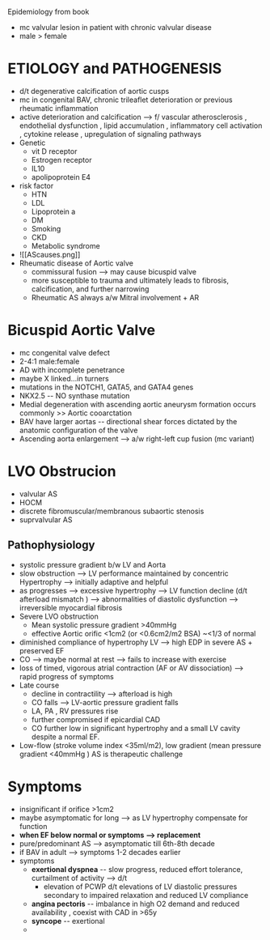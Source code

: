 Epidemiology from book 


- mc valvular lesion in patient with chronic valvular disease 
- male > female 
# ETIOLOGY and PATHOGENESIS 
- d/t degenerative calcification of aortic cusps 
- mc in congenital BAV, chronic trileaflet deterioration or previous rheumatic inflammation 
- active deterioration and calcification --> f/ vascular atherosclerosis , endothelial dysfunction , lipid accumulation , inflammatory cell activation , cytokine release , upregulation of signaling pathways 
- Genetic 
	- vit D receptor 
	- Estrogen receptor 
	- IL10 
	- apolipoprotein E4 
- risk factor 
	- HTN 
	- LDL 
	- Lipoprotein a 
	- DM 
	- Smoking 
	- CKD 
	- Metabolic syndrome
- ![[AScauses.png]]
- Rheumatic disease of Aortic valve 
	- commissural fusion --> may cause bicuspid valve 
	- more susceptible to trauma and ultimately leads to fibrosis, calcification, and further narrowing 
	- Rheumatic AS always a/w Mitral involvement + AR 
# Bicuspid Aortic Valve 
- mc congenital valve defect 
- 2-4:1 male:female 
- AD with incomplete penetrance 
- maybe X linked...in turners 
- mutations in the NOTCH1, GATA5, and GATA4 genes 
- NKX2.5 -- NO synthase mutation 
- Medial degeneration with ascending aortic aneurysm formation occurs commonly >> Aortic cooarctation 
- BAV have larger aortas -- directional shear forces dictated by the anatomic configuration of the valve
- Ascending aorta enlargement --> a/w right-left cup fusion (mc variant) 
# LVO Obstrucion 
- valvular AS 
- HOCM 
- discrete fibromuscular/membranous subaortic stenosis 
- suprvalvular AS 
## Pathophysiology 
- systolic pressure gradient b/w LV and Aorta 
- slow obstruction --> LV performance maintained by concentric Hypertrophy --> initially adaptive and helpful 
- as progresses --> excessive hypertrophy --> LV function decline (d/t afterload mismatch ) --> abnormalities of diastolic dysfunction --> irreversible myocardial fibrosis 
- Severe LVO obstruction 
	- Mean systolic pressure gradient >40mmHg 
	- effective Aortic orific <1cm2 (or <0.6cm2/m2 BSA) ~<1/3 of normal 
- diminished compliance of hypertrophy LV --> high EDP in severe AS + preserved EF 
- CO --> maybe normal at rest --> fails to increase with exercise 
- loss of timed, vigorous atrial contraction (AF or AV dissociation) --> rapid progress of symptoms 
- Late course 
	- decline in contractility --> afterload is high 
	- CO falls --> LV-aortic pressure gradient falls 
	- LA, PA , RV pressures rise 
	- further compromised if epicardial CAD 
	- CO further low in significant hypertrophy and a small LV cavity despite a normal EF. 
- Low-flow (stroke volume index <35ml/m2), low gradient (mean pressure gradient <40mmHg ) AS is therapeutic challenge 
# Symptoms 
- insignificant if orifice >1cm2 
- maybe asymptomatic for long --> as LV hypertrophy compensate for function 
- **when EF below normal or symptoms --> replacement** 
- pure/predominant AS --> asymptomatic till 6th-8th decade 
- if BAV in adult --> symptoms 1-2 decades earlier 
- symptoms 
	- **exertional dyspnea** -- slow progress, reduced effort tolerance, curtailment of activity --> d/t 
		- elevation of PCWP d/t elevations of LV diastolic pressures secondary to impaired relaxation and reduced LV compliance
	- **angina pectoris** -- imbalance in high O2 demand and reduced availability , coexist with CAD in >65y 
	- **syncope** -- exertional
	- 